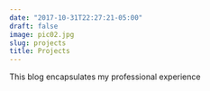 ```yaml
---
date: "2017-10-31T22:27:21-05:00"
draft: false
image: pic02.jpg
slug: projects
title: Projects
---
```


This blog encapsulates my professional experience